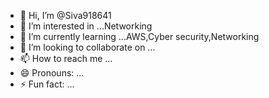 - 👋 Hi, I’m @Siva918641
- 👀 I’m interested in ...Networking 
- 🌱 I’m currently learning ...AWS,Cyber security,Networking
- 💞️ I’m looking to collaborate on ...
- 📫 How to reach me ...
- 😄 Pronouns: ...
- ⚡ Fun fact: ...

<!---
Siva918641/Siva918641 is a ✨ special ✨ repository because its `README.md` (this file) appears on your GitHub profile.
You can click the Preview link to take a look at your changes.
--->
